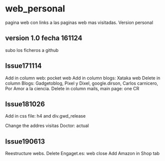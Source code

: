 web_personal
===
pagina web con links a las paginas web mas visitadas. Version personal

version 1.0  fecha 161124
---
subo los ficheros a github

Issue171114
---
Add in column web:    pocket web 
Add in column blogs:  Xataka web 
Delete in column Blogs:  Gadgetoblog, Pixel y Dixel, google.dirson, Carlos carnicero, Por Amor a la ciencia.
Delete in column mails, main page:  one CR



Issue181026
---
Add in css file:  h4 and div.gwd_release

Change the addres visitas Doctor:  actual 

Issue190613
---
Reestructure webs.
Delete Engaget.es: web close
Add Amazon in Shop tab